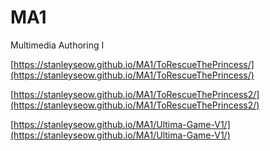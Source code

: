 # MA1
Multimedia Authoring I

[https://stanleyseow.github.io/MA1/ToRescueThePrincess/](https://stanleyseow.github.io/MA1/ToRescueThePrincess/)

[https://stanleyseow.github.io/MA1/ToRescueThePrincess2/](https://stanleyseow.github.io/MA1/ToRescueThePrincess2/)

[https://stanleyseow.github.io/MA1/Ultima-Game-V1/](https://stanleyseow.github.io/MA1/Ultima-Game-V1/)


